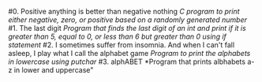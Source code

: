 #0. Positive anything is better than negative nothing
*C program to print either negative, zero, or positive based on a randomly generated number*
#1. The last digit
*Program that finds the last digit of an int and print if it is greater than 5, equal to 0, or less than 6 but greater than 0 using if statement*
#2. I sometimes suffer from insomnia. And when I can't fall asleep, I play what I call the alphabet game
*Program to print the alphabets in lowercase using putchar*
#3. alphABET
*Program that prints albhabets a-z in lower and uppercase"
